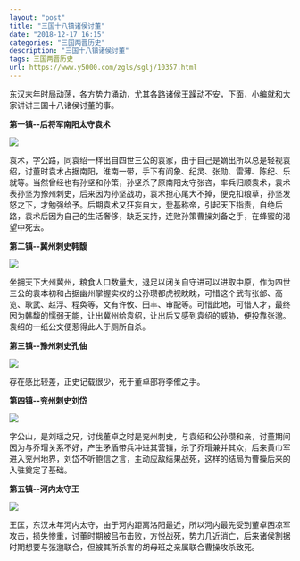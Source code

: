 ```yaml
---
layout: "post"
title: "三国十八镇诸侯讨董"
date: "2018-12-17 16:15"
categories: "三国两晋历史"
description: "三国十八镇诸侯讨董"
tags: 三国两晋历史
url: https://www.y5000.com/zgls/sglj/10357.html
---
```






东汉末年时局动荡，各方势力涌动，尤其各路诸侯王躁动不安，下面，小编就和大家讲讲三国十八诸侯讨董的事。

**第一镇--后将军南阳太守袁术**

![](https://img.y5000.com/uploads/allimg/170112/152524J57-0.jpg)

袁术，字公路，同袁绍一样出自四世三公的袁家，由于自己是嫡出所以总是轻视袁绍，讨董时袁术占据南阳，淮南一带，手下有阎象、纪灵、张勋、雷薄、陈纪、乐就等。当然曾经也有孙坚和孙策，孙坚杀了原南阳太守张咨，率兵归顺袁术，袁术表孙坚为豫州刺史，后来因为孙坚战功，袁术担心尾大不掉，便克扣粮草，孙坚发怒之下，才勉强给予。后期袁术又狂妄自大，登基称帝，引起天下指责，自绝后路，袁术后因为自己的生活奢侈，缺乏支持，连败孙策曹操刘备之手，在蜂蜜的渴望中死去。

**第二镇--冀州刺史韩馥**

![](https://img.y5000.com/uploads/allimg/170112/1525243232-1.jpg)

坐拥天下大州冀州，粮食人口数量大，退足以闭关自守进可以进取中原，作为四世三公的袁本初和占据幽州掌握实权的公孙瓒都虎视眈眈，可惜这个武有张郃、高览、耿武、赵浮、程奂等，文有许攸、田丰、审配等。可惜此地，可惜人才，最终因为韩馥的懦弱无能，让出冀州给袁绍，让出后又感到袁绍的威胁，便投靠张邈。袁绍的一纸公文便惹得此人于厕所自杀。

**第三镇--豫州刺史孔伷**

![](https://img.y5000.com/uploads/allimg/170112/152524M30-2.jpg)

存在感比较差，正史记载很少，死于董卓部将李傕之手。

**第四镇--兖州刺史刘岱**

![](https://img.y5000.com/uploads/allimg/170112/1525243416-3.jpg)

字公山，是刘瑶之兄，讨伐董卓之时是兖州刺史，与袁绍和公孙瓒和亲，讨董期间因为与乔瑁关系不好，产生矛盾带兵冲进其营镇，杀了乔瑁兼并其众，后来黄巾军进入兖州地界，刘岱不听鲍信之言，主动应敌结果战死，这样的结局为曹操后来的入驻奠定了基础。

**第五镇--河内太守王**

![](https://img.y5000.com/uploads/allimg/170112/1525242058-4.jpg)

王匡，东汉末年河内太守，由于河内距离洛阳最近，所以河内最先受到董卓西凉军攻击，损失惨重，讨董时期被吕布击败，方悦战死，势力几近消亡，后来诸侯割据时期想要与张邈联合，但被其所杀害的胡母班之亲属联合曹操攻杀致死。
